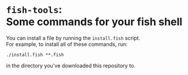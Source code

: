`fish-tools`:  
Some commands for your fish shell
===

You can install a file by running the `install.fish` script.  
For example, to install all of these commands, run:
```fish
./install.fish **.fish
```
in the directory you've downloaded this repository to.
